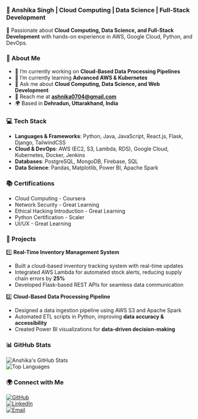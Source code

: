 ### **📌 Anshika Singh | Cloud Computing | Data Science | Full-Stack Development**  
🚀 Passionate about **Cloud Computing, Data Science, and Full-Stack Development** with hands-on experience in AWS, Google Cloud, Python, and DevOps.  

### **🌟 About Me**  
- 🔫 I’m currently working on **Cloud-Based Data Processing Pipelines**  
- 🌱 I’m currently learning **Advanced AWS & Kubernetes**  
- 💬 Ask me about **Cloud Computing, Data Science, and Web Development**  
- 📧 Reach me at **ashnika0704@gmail.com**  
- 🌍 Based in **Dehradun, Uttarakhand, India**  

### **💻 Tech Stack**  
- **Languages & Frameworks**: Python, Java, JavaScript, React.js, Flask, Django, TailwindCSS  
- **Cloud & DevOps**: AWS (EC2, S3, Lambda, RDS), Google Cloud, Kubernetes, Docker, Jenkins  
- **Databases**: PostgreSQL, MongoDB, Firebase, SQL  
- **Data Science**: Pandas, Matplotlib, Power BI, Apache Spark  

### **📚 Certifications**  
- Cloud Computing - Coursera  
- Network Security - Great Learning  
- Ethical Hacking Introduction - Great Learning  
- Python Certification - Scaler  
- UI/UX - Great Learning  

### **📌 Projects**  
1️⃣ **Real-Time Inventory Management System**  
   - Built a cloud-based inventory tracking system with real-time updates  
   - Integrated AWS Lambda for automated stock alerts, reducing supply chain errors by **25%**  
   - Developed Flask-based REST APIs for seamless data communication  

2️⃣ **Cloud-Based Data Processing Pipeline**  
   - Designed a data ingestion pipeline using AWS S3 and Apache Spark  
   - Automated ETL scripts in Python, improving **data accuracy & accessibility**  
   - Created Power BI visualizations for **data-driven decision-making**  

### **📊 GitHub Stats**  
![Anshika's GitHub Stats](https://github-readme-stats.vercel.app/api?username=anhsika0704&show_icons=true&theme=dark)  
![Top Languages](https://github-readme-stats.vercel.app/api/top-langs/?username=anhsika0704&layout=compact&theme=dark)  

### **🌍 Connect with Me**  
[![GitHub](https://img.shields.io/badge/GitHub-000?style=for-the-badge&logo=github)](https://github.com/anhsika0704)  
[![LinkedIn](https://img.shields.io/badge/LinkedIn-blue?style=for-the-badge&logo=linkedin)](https://www.linkedin.com/in/anshika-singh-phonix1411/)  
[![Email](https://img.shields.io/badge/Email-D14836?style=for-the-badge&logo=gmail&logoColor=white)](mailto:ashnika0704@gmail.com)

